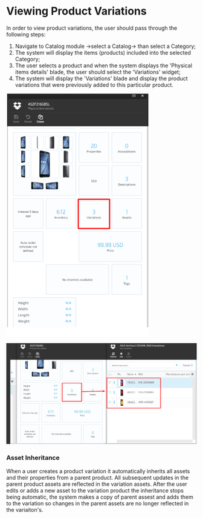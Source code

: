 # Viewing Product Variations

In order to view  product variations, the user should pass through the following steps:

1. Navigate to Catalog module ->select a Catalog-> than select a Category;
1. The system will display the items (products) included into the selected Category;
1. The user selects a product and when the system displays the 'Physical items details' blade, the user should select the 'Variations' widget;
1. The system will display the 'Variations' blade and display the product variations that were previously added to this particular product. 

![Product Variations](media/screen-product-variations.png)

![Product Variations](media/screen-product-variations2.png)


### Asset Inheritance
When a user creates a product variation it automatically inherits all assets and their properties from a parent product. All subsequent updates in the parent product assets are reflected in the variation assets. After the user edits or adds a new asset to the variation product the inheritance stops being automatic, the system makes a copy of parent assest and adds them to the variation so changes in the parent assets are no longer reflected in the variaiton's.

